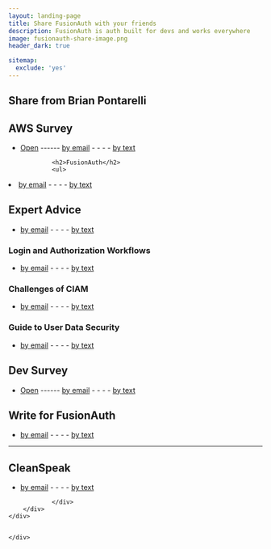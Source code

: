 ```yaml
---
layout: landing-page
title: Share FusionAuth with your friends
description: FusionAuth is auth built for devs and works everywhere
image: fusionauth-share-image.png
header_dark: true

sitemap:
  exclude: 'yes'
---
```

<main>
  <section class="pb-6 pt-5">
    <div class="container">
        <div class="row">
            <div class="col">
                <div class="block-heading">
                <h2 class="pt-4 pb-3 display-4">Share from Brian Pontarelli</h2>
                </div>
                <div>
                <h2>AWS Survey</h2>
                <ul>
                <li><a class="btn btn-primary text-lowercase" href="https://forms.gle/3o5nKQVH18ukcfGv8
" target="_blank">Open</a> ------ <a class="btn btn-primary text-lowercase" href="mailto:?subject=FusionAuth:%20AWS%20re:Invent%20Survey&amp;body=From%20Brian%20Pontarelli%20-%20FusionAuth.io%20AWS%20re:Invent%20Survey-%20https://forms.gle/3o5nKQVH18ukcfGv8
">by email</a> - - - - <a class="btn btn-primary text-lowercase" href="sms:&amp;body=From%20Brian%20Pontarelli%20-%20FusionAuth.io%20AWS%20re:Invent%20Survey-%20https://forms.gle/3o5nKQVH18ukcfGv8
">by text</a></li>
                </ul>


                <h2>FusionAuth</h2>
                <ul>
<li><a class="btn btn-primary text-lowercase" href="mailto:?subject=From%20Brian%20Pontarelli%20-%20About%20FusionAuth&amp;body=FusionAuth%20-%20Auth%20for%20any%20app%20-%20https://fusionauth.io">by email</a> - - - - <a class="btn btn-primary text-lowercase" href="sms:&amp;body=From%20Brian%20Pontarelli%20-%20FusionAuth%20-%20Auth%20for%20any%20app%20-%20https://fusionauth.io">by text</a></li>
</ul>

<h2>Expert Advice</h2>
<ul>
<li><a class="btn btn-primary text-lowercase" href="mailto:?subject=FusionAuth:%20Expert%20Advice&amp;body=From%20Brian%20Pontarelli%20-%20FusionAuth:%20Expert%20Advice-%20https://fusionauth.io/learn/expert-advice/">by email</a> - - - - <a class="btn btn-primary text-lowercase" href="sms:&amp;body=From%20Brian%20Pontarelli%20-%20FusionAuth:%20Expert%20Advice-%20https://fusionauth.io/learn/expert-advice/">by text</a></li>
</ul>

<div class="ml-4 pl-4 border-left">
<h3>Login and Authorization Workflows</h3>
<ul>
<li><a class="btn btn-primary text-lowercase" href="mailto:?subject=FusionAuth:%20Login%20and%20Authentication%20Workflows&amp;body=From%20Brian%20Pontarelli%20-%20Login%20and%20Authentication%20Workflows-%20https://fusionauth.io/learn/expert-advice/authentication/login-authentication-workflows">by email</a> - - - - <a class="btn btn-primary text-lowercase" href="sms:&amp;body=From%20Brian%20Pontarelli%20-%20Login%20and%20Authentication%20Workflows-%20https://fusionauth.io/learn/expert-advice/authentication/login-authentication-workflows">by text</a></li>
</ul>

<h3>Challenges of CIAM</h3>
<ul>
<li><a class="btn btn-primary text-lowercase" href="mailto:?subject=FusionAuth:%20Challenges%20of%20CIAM&amp;body=From%20Brian%20Pontarelli%20-%20Challenges%20of%20CIAM-%20https://fusionauth.io/learn/expert-advice/ciam/challenges-of-ciam">by email</a> - - - - <a class="btn btn-primary text-lowercase" href="sms:&amp;body=From%20Brian%20Pontarelli%20-%20Challenges%20of%20CIAM-%20https://fusionauth.io/learn/expert-advice/ciam/challenges-of-ciam">by text</a></li>
</ul>

<h3>Guide to User Data Security</h3>
<ul>
<li><a class="btn btn-primary text-lowercase" href="mailto:?subject=FusionAuth:%20Guide%20to%20User%20Data%20Security&amp;body=From%20Brian%20Pontarelli%20-%20Guide%20to%20User%20Data%20Security-%20https://fusionauth.io/learn/expert-advice/security/guide-to-user-data-security">by email</a> - - - - <a class="btn btn-primary text-lowercase" href="sms:&amp;body=From%20Brian%20Pontarelli%20-%20Guide%20to%20User%20Data%20Security-%20https://fusionauth.io/learn/expert-advice/security/guide-to-user-data-security">by text</a></li>
</ul>
</div>

<h2>Dev Survey</h2>
<ul>
<li><a class="btn btn-primary text-lowercase" href="https://goo.gl/forms/orEcqgsqmoZndK8E2" target="_blank">Open</a> ------ <a class="btn btn-primary text-lowercase" href="mailto:?subject=FusionAuth:%20Easy%20Dev%20Survey&amp;body=From%20Brian%20Pontarelli%20-%20FusionAuth.io%20Easy%20Dev%20Survey-%20https://goo.gl/forms/orEcqgsqmoZndK8E2">by email</a> - - - - <a class="btn btn-primary text-lowercase" href="sms:&amp;body=From%20Brian%20Pontarelli%20-%20FusionAuth.io%20Easy%20Dev%20Survey-%20https://goo.gl/forms/orEcqgsqmoZndK8E2">by text</a></li>
</ul>
<h2>Write for FusionAuth</h2>
<ul>
<li><a class="btn btn-primary text-lowercase" href="mailto:?subject=Write%20for%20FusionAuth&amp;body=From%20Brian%20Pontarelli%20-%20Write%20for%20FusionAuth-%20https://fusionauth.io/write-for-fusionauth">by email</a> - - - - <a class="btn btn-primary text-lowercase" href="sms:&amp;body=From%20Brian%20Pontarelli%20-%20Write%20for%20FusionAuth-%20https://fusionauth.io/write-for-fusionauth">by text</a></li>
</ul>
<hr />
                <h2 class="mt-5">CleanSpeak</h2>
                <ul>
<li><a class="btn btn-info text-lowercase" href="mailto:?subject=About%20CleanSpeak&amp;body=From%20Brian%20Pontarelli%20-%20CleanSpeak%20-%20Premier%20Profanity%20Filtering%20-%20https://cleanspeak.com">by email</a> - - - - <a class="btn btn-info text-lowercase" href="sms:&amp;body=From%20Brian%20Pontarelli%20-%20CleanSpeak%20-%20Premier%20Profanity%20Filtering%20and%20Moderation%20-%20https://cleanspeak.com">by text</a></li>
</ul>

                </div>
        </div>
    </div>


    </div>
  </section>

</main>
